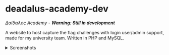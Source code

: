 # deadalus-academy-dev
_Δαίδαλος Academy - **Warning: Still in development**_

A website to host capture the flag challenges with login user/admin support, made for my university team. Written in PHP and MySQL.

<details><summary>Screenshots</summary>

![main](.images/main.png)

![login](.images/login.png)

![profile](.images/profile.png)

![settings](.images/settings.png)

</details>